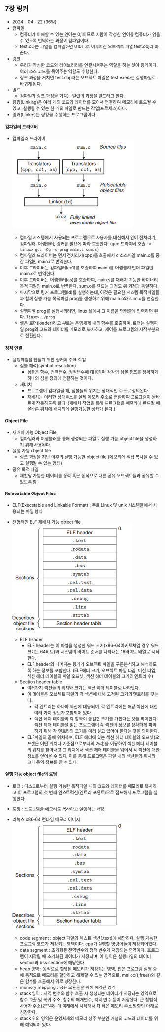 ## 7장 링커   

* 2024 - 04 - 22 (36일)
* 컴파일   
    * 컴퓨터가 이해할 수 있는 언어는 0,1이므로 사람이 작성한 언어를 컴퓨터가 읽을 수 있도록 번역하는 과정이 컴파일이다.    
    * test.c라는 파일을 컴파일하면 0101..로 이루어진 오브젝트 파일 test.obj라 바꾼다.   
* 링크  
    * 우리가 작성한 코드와 라이브러리를 연결시켜주는 역할을 하는 것이 링커이다. 여러 소스 코드를 묶어주는 역할도 수행한다.   
    * 링크 과정을 거치면 test.obj 라는 오브젝트 파일은 test.exe라는 실행파일로 바뀌게 된다.   
* 빌드   
    * 컴파일과 링크 과정을 거치는 일련의 과정을 빌드라고 한다.
* 링킹(Linking)은 여러 개의 코드와 데이터를 모아서 연결하여 메모리에 로드될 수 있고, 실행될 수 있는 한 개의 파일로 만드는 작업(프로세스)이다.   
* 링커(Linker)는 링킹을 수행하는 프로그램이다. 

#### 컴파일러 드라이버   
* 컴파일러 드라이버   
    <img src="./img/image8.png">   

    * 컴파일 시스템에서 사용되는 프로그램으로 사용자를 대신해서 언어 전처리기, 컴파일러, 어셈블러, 링커를 필요에 따라 호출한다. (gcc 드라이버 호출 -> ```linux> gcc -Og -o prog main.c sum.c```)
    * 컴파일러 드라이버는 먼저 전처리기(cpp)를 호출해서 c 소스파일 main.c를 중간 파일인 main.i로 번역한다.  
    * 이후 드라이버는 컴파일러(cc1)를 호출하여 main.i를 어셈블리 언어 파일인 main.s로 번역한다.    
    * 이후 드라이버는 어셈블러(as)를 호출하여, main.s를 재배치 가능한 바이너리 목적 파일인 main.o로 번역한다. sum.o를 만드는 과정도 위 과정과 동일하다.  
    * 마지막으로 링커 프로그램(ld)를 실행하는데, 이것은 필요한 시스템 목적파일들과 함께 실행 가능 목적파일 prog를 생성하기 위해 main.o와 sum.o를 연결한다.   
    * 실행파일 prog를 실행시키려면, linux 쉘에서 그 이름을 명령줄에 입력하면 된다.  ```linux> ./prog```    
    * 쉘은 로더(loader)라고 부르는 운영체제 내의 함수를 호출하며, 로더는 실행파일 prog의 코드와 데이터를 메모리로 복사하고, 제어를 프로그램의 시작부분으로 전환한다.   
#### 정적 연결   
* 실행파일을 만들기 위한 링커의 주요 작업   
    * 심볼 해석(symbol resolution)
        * 심볼은 함수, 전역변수, 정적변수에 대응되며 각각의 심볼 참조를 정확하게 하나의 심볼 정의에 연결하는 것이다.   
    * 재비치   
        * 프로그램이 컴파일될 때, 심볼들의 위치는 상대적인 주소로 정의된다.   
        * 재배치는 이러한 상대주소를 실제 메모리 주소로 변환하여 프로그램이 올바르게 작동하도록 한다. (재배치 작업을 통해 프로그램은 메모리에 로드될 때 올바른 위치에 배치되어 실행가능한 상태가 된다.)   

#### Object File   
* 재배치 가능 Object File  
    * 컴파일러와 어셈블러를 통해 생성되는 파일로 실행 가능 object file을 생성하기 위해 사용된다.  
* 실행 가능 object file   
    * 링크 과정을 지난 이후의 실행 가능한 object file (메모리에 직접 복사될 수 있고 실행될 수 있는 형태)   
* 공유 목적 파일   
    * 재할당 가능한 데이터를 정적 혹은 동적으로 다른 공유 오브젝트들과 공유할 수 있도록 함   
#### Relocatable Object Files   
* ELF(Executable and Linkable Format) : 주로 Linux 및 unix 시스템들에서 사용되는 파일 형식   
* 전형적인 ELF 재배치 가능 object file   
    <img src="./img/image9.png">   

    * ELF header       
        * ELF header는 이 파일을 생성한 워드 크기(x86-64아키텍처일 경우 워드 크기는 64비트)와 시스템의 바이트 순서를 나타내는 16바이트 배열로 시작한다.  
        * ELF header의 나머지는 링커가 오브젝트 파일을 구문분석하고 해석하도록 하는 정보를 포함한다. (ELF헤더 크기, 오브젝트 파일 타입, 머신 타입, 섹션 헤더 테이블의 파일 오프셋, 섹션 헤더 테이블의 크기와 엔트리 수)
    * Section header table   
        * 여러가지 섹션들의 위치와 크기는 섹션 헤더 테이블로 나타낸다.  
        * 이 테이블은 오브젝트 파일의 각 섹션에 대해 고정된 크기의 엔트리를 갖는다.  
            *  각 엔트리는 하나의 섹션에 대응되며, 각 엔트리에는 해당 섹션에 대한 여러 가지 정보가 포함되어 있다.   
            * 섹션 헤더 테이블의 각 항목이 동일한 크기를 가진다는 것을 의미한다. 섹션 헤더 테이블을 읽는 프로그램이 각 섹션의 정보를 정확하게 파악하기 위해 각 엔트리의 크기를 미리 알고 있어야 한다는 것을 의미한다.  
        * ELF파일의 끝에 위치하며, ELF 헤더에 있는 섹션 헤더 테이블의 오프셋(오프셋은 어떤 위치나 기준점으로부터의 거리)을 이용하여 섹션 헤더 테이블의 위치를 찾아내고 그 위치에서 섹션 헤더 테이블을 읽어서 각 섹션에 대한 정보를 얻어올 수 있다. 이를 통해 프로그램은 파일 내의 섹션들의 위치와 크기 등의 정보를 알 수 있다.   

#### 실행 가능 object file의 로딩   
* 로더 : 디스크로부터 실행 가능한 목적파일 내의 코드와 데이터를 메모리로 복사하고 이 프로그램의 첫 번째 인스트럭션(엔트리 포인트)으로 점프해서 프로그램을 실행한다.   
* 로딩 : 프로그램을 메모리로 복사하고 실행하는 과정    
* 리눅스 x86-64 런타임 메모리 이미지   
    <img src="./img/image9.png">    

    * code segment : object 파일의 텍스트 섹션(.text)에 해당하며, 실행 가능한 프로그램 코드가 저장되는 영역이다. cpu가 실행할 명령어들이 저장되어있다.  
    * data segment : 초기화된 전역변수와 정적 변수가 저장되는 영역이다. 프로그램이 시작될 때 초기화된 데이터가 저장되며, 이 영역은 실행파일의 데이터 section과 bss section에 해당한다.    
    * heap 영역 : 동적으로 할당된 메모리가 저장되는 영역, 힙은 프로그램 실행 중에 동적으로 메모리를 할당하고 해제할 수 있는 영역으로, malloc(),free()와 같은 함수를 호출해서 위로 성장한다.    
    * memory mapping : 공유 모듈들을 위해 예약된 영역  
    * stack 영역 : 지역 변수와 함수 호출 시 생성되는 데이터가 저장되는 영역으로 함수 호출 및 복귀 주소, 함수의 매개변수, 지역 변수 등이 저장된다. 큰 합법적 사용자 주소(2**48 -1) 아래에서 시작해서 더 작은 메모리 주소 방향인 아래로 성장한다.  
    * stack 위의 영역은 운영체제의 메모리 상주 부분인 커널의 코드와 데이터를 위해 예약되어 있다. 





